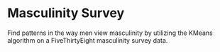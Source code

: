# Masculinity Survey

Find patterns in the way men view masculinity by utilizing the KMeans algorithm on a FiveThirtyEight masculinity survey data.
